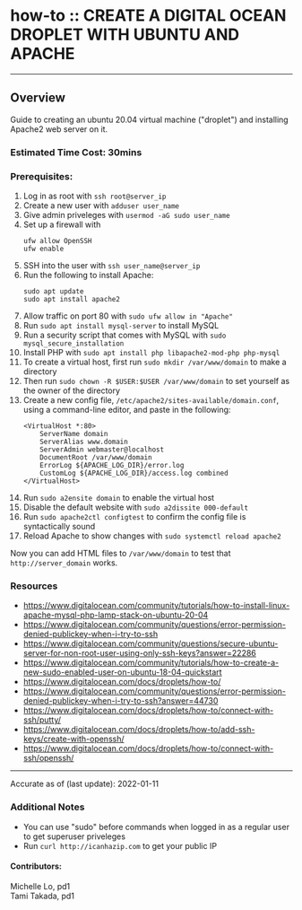 # how-to :: CREATE A DIGITAL OCEAN DROPLET WITH UBUNTU AND APACHE
---
## Overview
Guide to creating an ubuntu 20.04 virtual machine ("droplet") and installing Apache2 web server on it.

### Estimated Time Cost: 30mins

### Prerequisites:
1. Log in as root with `ssh root@server_ip`
2. Create a new user with `adduser user_name`
3. Give admin priveleges with `usermod -aG sudo user_name`
4. Set up a firewall with 
	```
	ufw allow OpenSSH
	ufw enable
	```
5. SSH into the user with `ssh user_name@server_ip`
6. Run the following to install Apache:
	```
	sudo apt update
	sudo apt install apache2
	```
7. Allow traffic on port 80 with `sudo ufw allow in "Apache"`
8. Run `sudo apt install mysql-server` to install MySQL
9. Run a security script that comes with MySQL with `sudo mysql_secure_installation`
10. Install PHP with `sudo apt install php libapache2-mod-php php-mysql`
11. To create a virtual host, first run `sudo mkdir /var/www/domain` to make a directory
12. Then run `sudo chown -R $USER:$USER /var/www/domain` to set yourself as the owner of the directory
13. Create a new config file, `/etc/apache2/sites-available/domain.conf`, using a command-line editor, and paste in the following:
    ```
    <VirtualHost *:80>
        ServerName domain
        ServerAlias www.domain
        ServerAdmin webmaster@localhost
        DocumentRoot /var/www/domain
        ErrorLog ${APACHE_LOG_DIR}/error.log
        CustomLog ${APACHE_LOG_DIR}/access.log combined
    </VirtualHost>
    ```
14. Run `sudo a2ensite domain` to enable the virtual host
15. Disable the default website with `sudo a2dissite 000-default`
16. Run `sudo apache2ctl configtest` to confirm the config file is syntactically sound
17. Reload Apache to show changes with `sudo systemctl reload apache2`

Now you can add HTML files to `/var/www/domain` to test that `http://server_domain` works.

### Resources
* https://www.digitalocean.com/community/tutorials/how-to-install-linux-apache-mysql-php-lamp-stack-on-ubuntu-20-04
* https://www.digitalocean.com/community/questions/error-permission-denied-publickey-when-i-try-to-ssh
* https://www.digitalocean.com/community/questions/secure-ubuntu-server-for-non-root-user-using-only-ssh-keys?answer=22286
* https://www.digitalocean.com/community/tutorials/how-to-create-a-new-sudo-enabled-user-on-ubuntu-18-04-quickstart
* https://www.digitalocean.com/docs/droplets/how-to/
* https://www.digitalocean.com/community/questions/error-permission-denied-publickey-when-i-try-to-ssh?answer=44730
* https://www.digitalocean.com/docs/droplets/how-to/connect-with-ssh/putty/
* https://www.digitalocean.com/docs/droplets/how-to/add-ssh-keys/create-with-openssh/
* https://www.digitalocean.com/docs/droplets/how-to/connect-with-ssh/openssh/

---

Accurate as of (last update): 2022-01-11

### Additional Notes
- You can use "sudo" before commands when logged in as a regular user to get superuser priveleges
- Run `curl http://icanhazip.com` to get your public IP

#### Contributors:
Michelle Lo, pd1    
Tami Takada, pd1  
